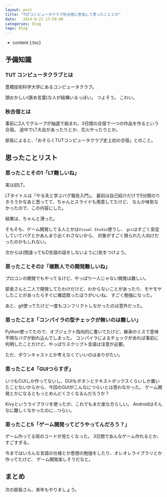 ```yaml
---
layout: post
title: "TUTコンピュータクラブ秋合宿に参加して思ったこととか"
date:   2014-9-21 17:59:00
categories: blog
tags: blog
---
```


* content
{:toc}

<!--more-->

## 予備知識

### TUT コンピュータクラブとは

豊橋技術科学大学にあるコンピュータクラブ。

頭おかしい(褒め言葉)な人が結構いるっぽい。
つよそう。
こわい。


### 秋合宿とは

事前に2人でグループが抽選で組まれ、3日間の合宿で一つの作品を作るという合宿。
途中でLT大会があったりとか、花火やったりとか。

部長によると、「おそらくTUTコンピュータクラブ史上初の合宿」とのこと。


## 思ったことリスト

### 思ったことその1「LT難しいね」

実は初LT。

LTタイトルは「やる夫と学ぶバグ報告入門」。
最初は自己紹介だけで5分間のりきろうかなあと思ってて、ちゃんとスライドも用意してたけど、
なんか味気なかったので、この内容にした。

結果は、ちゃんと滑った。

そもそも、ゲーム開発してる人とかは`Visual Studio`使うし、
`gcc`はすごく安定していてバグとかあんまり出くわさないから、
対象がすごく限られた人向けだったのかもしれない。

次からは(間違ってもD言語の話をしないように)気をつけよう。


### 思ったことその2「複数人での開発難しいね」

プロコンの開発でもやってるけど、やっぱり一人じゃない開発は難しい。

部長さんと二人で開発してたわけだけど、わからないことがあったり、モヤモヤしたことがあったらすぐに確認取ったほうがいいね。
すごく勉強になった。

あと、git使ってたけど一度もコンフリクトしなかったのは意外だった。


### 思ったこと3「コンパイラの型チェックが無いのは難しい」

Python使ってたので、オブジェクト指向的に書いてたけど、継承のミスで意味不明なバグが紛れ込んでしまった。
コンパイラによるチェックがあれば事前に判明したことだけど、やっぱりスクリプト言語は注意が必要。

ただ、ダウンキャストとか考えなくていいのはありがたい。


### 思ったこと4「GUIつらすぎ」

いつもCUIしか作ってないし、GUIもボタンとテキストボックスくらいしか置いたことないからから、今回のGUIがこんなにつらいとは思わなかった。
ゲーム開発とかになるともっとめんどくさくなるんだろうか？

Kivyというライブラリを使ったが、これでもまだ楽な方らしい。
Androidはそんなに難しくなかったのに…つらい。


### 思ったこと5「ゲーム開発ってどうやってんだろう？」

ゲーム作ってる班のコードが見たくなった。
3日間であんなゲーム作れるとか、すごすぎる。

今まではいろんな言語の仕様とか思想の勉強をしたり、オレオレライブラリとか作ってたけど、
ゲーム開発楽しそうだなと。


## まとめ

次の部長さん、来年もやりましょう。


